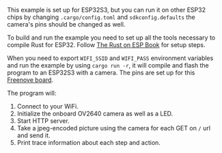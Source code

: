 This example is set up for ESP32S3, but you can run it on other ESP32 chips by changing `.cargo/config.toml` and `sdkconfig.defaults` the camera's pins should be changed as well.

To build and run the example you need to set up all the tools necessary to compile Rust for ESP32. Follow [The Rust on ESP Book](https://docs.esp-rs.org/book/) for setup steps.

When you need to export `WIFI_SSID` and `WIFI_PASS` environment variables and run the example by using `cargo run -r`, it will compile and flash the program to an ESP32S3 with a camera. The pins are set up for this [Freenove board](https://github.com/Freenove/Freenove_ESP32_S3_WROOM_Board).

The program will:

1. Connect to your WiFi.
1. Initialize the onboard OV2640 camera as well as a LED.
1. Start HTTP server.
1. Take a jpeg-encoded picture using the camera for each GET on `/` url and send it.
1. Print trace information about each step and action.
